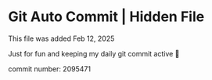 # Git Auto Commit | Hidden File

This file was added Feb 12, 2025

Just for fun and keeping my daily git commit active 🤪

commit number: 2095471
